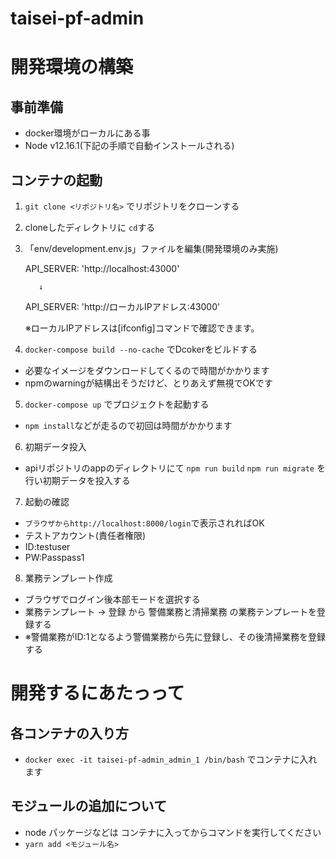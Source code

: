 # taisei-pf-admin

# 開発環境の構築
## 事前準備
- docker環境がローカルにある事
- Node v12.16.1(下記の手順で自動インストールされる)
## コンテナの起動
1. ```git clone <リポジトリ名>``` でリポジトリをクローンする
2. cloneしたディレクトリに ```cd```する
3. 「env/development.env.js」ファイルを編集(開発環境のみ実施)
   
   API_SERVER: 'http://localhost:43000'
   
          ↓
   
   API_SERVER: 'http://ローカルIPアドレス:43000'
   
   ※ローカルIPアドレスは[ifconfig]コマンドで確認できます。
4. ```docker-compose build --no-cache``` でDcokerをビルドする
 - 必要なイメージをダウンロードしてくるので時間がかかります
 - npmのwarningが結構出そうだけど、とりあえず無視でOKです
5. ```docker-compose up``` でプロジェクトを起動する
 - ```npm install```などが走るので初回は時間がかかります

6. 初期データ投入
 - apiリポジトリのappのディレクトリにて
 ```npm run build```
 ```npm run migrate```
 を行い初期データを投入する

7. 起動の確認
 - ```ブラウザからhttp://localhost:8000/login```で表示されればOK
 - テストアカウント(責任者権限)
 - ID:testuser
 - PW:Passpass1 

8. 業務テンプレート作成
 - ブラウザでログイン後本部モードを選択する
 - 業務テンプレート → 登録 から 警備業務と清掃業務 の業務テンプレートを登録する
 - ※警備業務がID:1となるよう警備業務から先に登録し、その後清掃業務を登録する	

# 開発するにあたっって
## 各コンテナの入り方
- ```docker exec -it taisei-pf-admin_admin_1 /bin/bash``` でコンテナに入れます
## モジュールの追加について
- node パッケージなどは コンテナに入ってからコマンドを実行してください
- ```yarn add <モジュール名>```
